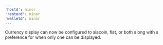 ```yaml
---
'hostd': minor
'renterd': minor
'walletd': minor
---
```


Currency display can now be configured to siacoin, fiat, or both along with a preference for when only one can be displayed.
